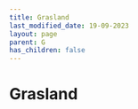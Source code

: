 ```yaml
---
title: Grasland
last_modified_date: 19-09-2023
layout: page
parent: G
has_children: false
---
```


Grasland
========


